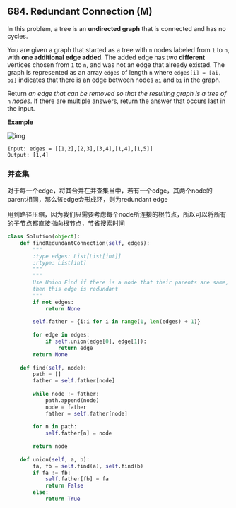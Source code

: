 ## 684. Redundant Connection (M)

In this problem, a tree is an **undirected graph** that is connected and has no cycles.

You are given a graph that started as a tree with `n` nodes labeled from `1` to `n`, with **one additional edge added**. The added edge has two **different** vertices chosen from `1` to `n`, and was not an edge that already existed. The graph is represented as an array `edges` of length `n` where `edges[i] = [ai, bi]` indicates that there is an edge between nodes `ai` and `bi` in the graph.

Return *an edge that can be removed so that the resulting graph is a tree of* `n` *nodes*. If there are multiple answers, return the answer that occurs last in the input.

**Example**

![img](https://assets.leetcode.com/uploads/2021/05/02/reduntant1-2-graph.jpg)

```
Input: edges = [[1,2],[2,3],[3,4],[1,4],[1,5]]
Output: [1,4]
```

### 并查集

对于每一个edge，将其合并在并查集当中，若有一个edge，其两个node的parent相同，那么该edge会形成环，则为redundant edge

用到路径压缩，因为我们只需要考虑每个node所连接的根节点，所以可以将所有的子节点都直接指向根节点，节省搜索时间

```python
class Solution(object):
    def findRedundantConnection(self, edges):
        """
        :type edges: List[List[int]]
        :rtype: List[int]
        """
        """
        Use Union Find if there is a node that their parents are same,
        then this edge is redundant
        """
        if not edges: 
            return None
        
        self.father = {i:i for i in range(1, len(edges) + 1)}
        
        for edge in edges:
            if self.union(edge[0], edge[1]):
                return edge
        return None
    
    def find(self, node):
        path = []
        father = self.father[node]
        
        while node != father:
            path.append(node)
            node = father
            father = self.father[node]
        
        for n in path:
            self.father[n] = node
        
        return node
    
    def union(self, a, b):
        fa, fb = self.find(a), self.find(b)
        if fa != fb:
            self.father[fb] = fa
            return False
        else:
            return True
```

